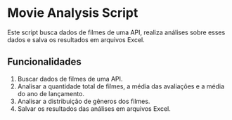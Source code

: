 # Movie Analysis Script

Este script busca dados de filmes de uma API, realiza análises sobre esses dados e salva os resultados em arquivos Excel.

## Funcionalidades

1. Buscar dados de filmes de uma API.
2. Analisar a quantidade total de filmes, a média das avaliações e a média do ano de lançamento.
3. Analisar a distribuição de gêneros dos filmes.
4. Salvar os resultados das análises em arquivos Excel.